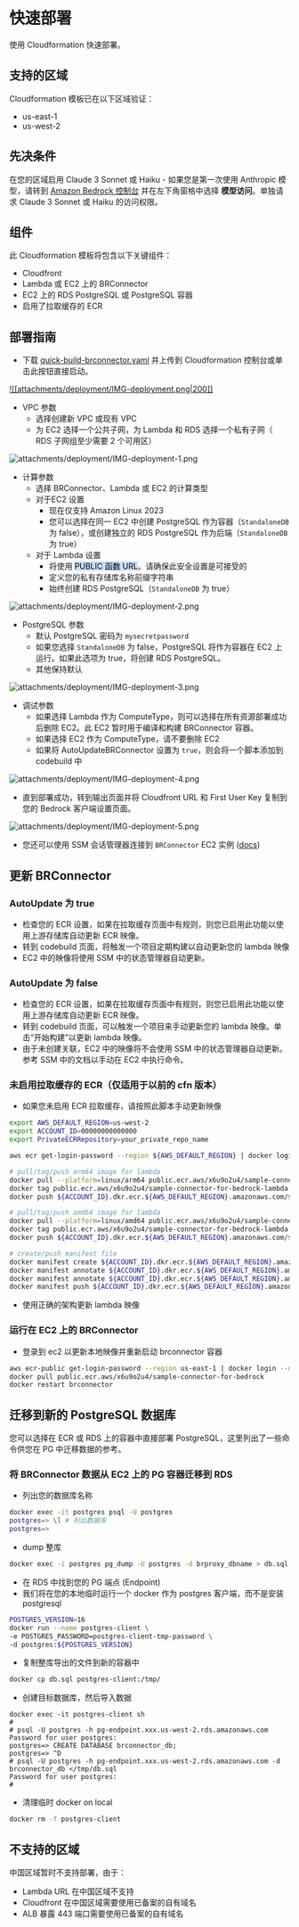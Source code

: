 # 快速部署

使用 Cloudformation 快速部署。

## 支持的区域

Cloudformation 模板已在以下区域验证：

- us-east-1
- us-west-2

## 先决条件

在您的区域启用 Claude 3 Sonnet 或 Haiku - 如果您是第一次使用 Anthropic 模型，请转到 [Amazon Bedrock 控制台](https://console.aws.amazon.com/bedrock/) 并在左下角窗格中选择 **模型访问**。单独请求 Claude 3 Sonnet 或 Haiku 的访问权限。

## 组件

此 Cloudformation 模板将包含以下关键组件：

- Cloudfront
- Lambda 或 EC2 上的 BRConnector
- EC2 上的 RDS PostgreSQL 或 PostgreSQL 容器
- 启用了拉取缓存的 ECR

## 部署指南

- 下载 [quick-build-brconnector.yaml](https://github.com/aws-samples/sample-connector-for-bedrock/raw/main/cloudformation/quick-build-brconnector.yaml) 并上传到 Cloudformation 控制台或单击此按钮直接启动。

[![[attachments/deployment/IMG-deployment.png|200]]](https://console.aws.amazon.com/cloudformation/home#/stacks/create/template?stackName=brconnector1&templateURL=https://sample-connector-bedrock.s3.us-west-2.amazonaws.com/quick-build-brconnector.yaml)

- VPC 参数
  - 选择创建新 VPC 或现有 VPC
  - 为 EC2 选择一个公共子网，为 Lambda 和 RDS 选择一个私有子网（ RDS 子网组至少需要 2 个可用区）

![attachments/deployment/IMG-deployment-1.png](attachments/deployment/IMG-deployment-1.png)

- 计算参数
  - 选择 BRConnector、Lambda 或 EC2 的计算类型
  - 对于EC2 设置
    - 现在仅支持 Amazon Linux 2023
    - 您可以选择在同一 EC2 中创建 PostgreSQL 作为容器（`StandaloneDB` 为 false），或创建独立的 RDS PostgreSQL 作为后端（`StandaloneDB` 为 true）
  - 对于 Lambda 设置
    - 将使用 <mark style="background: #ADCCFFA6;">PUBLIC 函数 URL</mark>。请确保此安全设置是可接受的
    - 定义您的私有存储库名称前缀字符串
    - 始终创建 RDS PostgreSQL（`StandaloneDB` 为 true）

![attachments/deployment/IMG-deployment-2.png](attachments/deployment/IMG-deployment-2.png)

- PostgreSQL 参数
  - 默认 PostgreSQL 密码为 `mysecretpassword`
  - 如果您选择 `StandaloneDB` 为 false，PostgreSQL 将作为容器在 EC2 上运行。如果此选项为 true，将创建 RDS PostgreSQL。
  - 其他保持默认

![attachments/deployment/IMG-deployment-3.png](attachments/deployment/IMG-deployment-3.png)

- 调试参数
  - 如果选择 Lambda 作为 ComputeType，则可以选择在所有资源部署成功后删除 EC2。此 EC2 暂时用于编译和构建 BRConnector 容器。
  - 如果选择 EC2 作为 ComputeType，请不要删除 EC2
  - 如果将 AutoUpdateBRConnector 设置为 `true`，则会将一个脚本添加到 codebuild 中

![attachments/deployment/IMG-deployment-4.png](attachments/deployment/IMG-deployment-4.png)

- 直到部署成功，转到输出页面并将 Cloudfront URL 和 First User Key 复制到您的 Bedrock 客户端设置页面。

![attachments/deployment/IMG-deployment-5.png](attachments/deployment/IMG-deployment-5.png)

- 您还可以使用 SSM 会话管理器连接到 `BRConnector` EC2 实例 ([docs](https://docs.aws.amazon.com/systems-manager/latest/userguide/session-manager-working-with-sessions-start.html#start-ec2-console))

## 更新 BRConnector

### AutoUpdate 为 true

- 检查您的 ECR 设置，如果在拉取缓存页面中有规则，则您已启用此功能以使用上游存储库自动更新 ECR 映像。
- 转到 codebuild 页面，将触发一个项目定期构建以自动更新您的 lambda 映像
- EC2 中的映像将使用 SSM 中的状态管理器自动更新。

### AutoUpdate 为 false

- 检查您的 ECR 设置，如果在拉取缓存页面中有规则，则您已启用此功能以使用上游存储库自动更新 ECR 映像。
- 转到 codebuild 页面，可以触发一个项目来手动更新您的 lambda 映像。单击“开始构建”以更新 lambda 映像。
- 由于未创建关联，EC2 中的映像将不会使用 SSM 中的状态管理器自动更新。参考 SSM 中的文档以手动在 EC2 中执行命令。

### 未启用拉取缓存的 ECR（仅适用于以前的 cfn 版本）

- 如果您未启用 ECR 拉取缓存，请按照此脚本手动更新映像

```sh
export AWS_DEFAULT_REGION=us-west-2
export ACCOUNT_ID=00000000000000
export PrivateECRRepository=your_private_repo_name

aws ecr get-login-password --region ${AWS_DEFAULT_REGION} | docker login --username AWS --password-stdin ${ACCOUNT_ID}.dkr.ecr.${AWS_DEFAULT_REGION}.amazonaws.com

# pull/tag/push arm64 image for lambda
docker pull --platform=linux/arm64 public.ecr.aws/x6u9o2u4/sample-connector-for-bedrock-lambda
docker tag public.ecr.aws/x6u9o2u4/sample-connector-for-bedrock-lambda ${ACCOUNT_ID}.dkr.ecr.${AWS_DEFAULT_REGION}.amazonaws.com/${PrivateECRRepository}:arm64
docker push ${ACCOUNT_ID}.dkr.ecr.${AWS_DEFAULT_REGION}.amazonaws.com/${PrivateECRRepository}:arm64

# pull/tag/push amd64 image for lambda
docker pull --platform=linux/amd64 public.ecr.aws/x6u9o2u4/sample-connector-for-bedrock-lambda
docker tag public.ecr.aws/x6u9o2u4/sample-connector-for-bedrock-lambda ${ACCOUNT_ID}.dkr.ecr.${AWS_DEFAULT_REGION}.amazonaws.com/${PrivateECRRepository}:amd64
docker push ${ACCOUNT_ID}.dkr.ecr.${AWS_DEFAULT_REGION}.amazonaws.com/${PrivateECRRepository}:amd64

# create/push manifest file
docker manifest create ${ACCOUNT_ID}.dkr.ecr.${AWS_DEFAULT_REGION}.amazonaws.com/${PrivateECRRepository}:latest --amend ${ACCOUNT_ID}.dkr.ecr.${AWS_DEFAULT_REGION}.amazonaws.com/${PrivateECRRepository}:arm64 --amend ${ACCOUNT_ID}.dkr.ecr.${AWS_DEFAULT_REGION}.amazonaws.com/${PrivateECRRepository}:amd64
docker manifest annotate ${ACCOUNT_ID}.dkr.ecr.${AWS_DEFAULT_REGION}.amazonaws.com/${PrivateECRRepository}:latest ${ACCOUNT_ID}.dkr.ecr.${AWS_DEFAULT_REGION}.amazonaws.com/${PrivateECRRepository}:arm64 --os linux --arch arm64
docker manifest annotate ${ACCOUNT_ID}.dkr.ecr.${AWS_DEFAULT_REGION}.amazonaws.com/${PrivateECRRepository}:latest ${ACCOUNT_ID}.dkr.ecr.${AWS_DEFAULT_REGION}.amazonaws.com/${PrivateECRRepository}:amd64 --os linux --arch amd64
docker manifest push ${ACCOUNT_ID}.dkr.ecr.${AWS_DEFAULT_REGION}.amazonaws.com/${PrivateECRRepository}:latest

```

- 使用正确的架构更新 lambda 映像

### 运行在 EC2 上的 BRConnector

- 登录到 ec2 以更新本地映像并重新启动 brconnector 容器

```sh
aws ecr-public get-login-password --region us-east-1 | docker login --username AWS --password-stdin public.ecr.aws
docker pull public.ecr.aws/x6u9o2u4/sample-connector-for-bedrock
docker restart brconnector

```


## 迁移到新的 PostgreSQL 数据库
您可以选择在 ECR 或 RDS 上的容器中直接部署 PostgreSQL，这里列出了一些命令供您在 PG 中迁移数据的参考。

### 将 BRConnector 数据从 EC2 上的 PG 容器迁移到 RDS
- 列出您的数据库名称
```sh
docker exec -it postgres psql -U postgres
postgres=> \l # 列出数据库
postgres=>

```
- dump 整库
```sh
docker exec -i postgres pg_dump -U postgres -d brproxy_dbname > db.sql

```
- 在 RDS 中找到您的 PG 端点 (Endpoint)
- 我们将在您的本地临时运行一个 docker 作为 postgres 客户端，而不是安装 postgresql
```sh
POSTGRES_VERSION=16
docker run --name postgres-client \
-e POSTGRES_PASSWORD=postgres-client-tmp-password \
-d postgres:${POSTGRES_VERSION}

```
- 复制整库导出的文件到新的容器中
```sh
docker cp db.sql postgres-client:/tmp/

```
- 创建目标数据库，然后导入数据
```
docker exec -it postgres-client sh 
# 
# psql -U postgres -h pg-endpoint.xxx.us-west-2.rds.amazonaws.com 
Password for user postgres:
postgres=> CREATE DATABASE brconnector_db;
postgres=> ^D
# psql -U postgres -h pg-endpoint.xxx.us-west-2.rds.amazonaws.com -d brconnector_db </tmp/db.sql
Password for user postgres:
# 
```
- 清理临时 docker on local
```sh
docker rm -f postgres-client

```

## 不支持的区域
中国区域暂时不支持部署，由于：
- Lambda URL 在中国区域不支持
- Cloudfront 在中国区域需要使用已备案的自有域名
- ALB 暴露 443 端口需要使用已备案的自有域名


